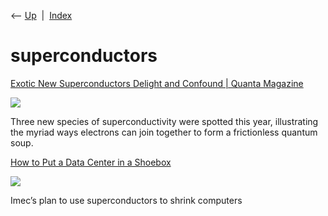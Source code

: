 <div class="nav">

⟵ [Up](index.html)  \|  [Index](index.html)

</div>

# superconductors

<div class="cards">

<div class="card">

<div class="card-title">

[Exotic New Superconductors Delight and Confound \| Quanta
Magazine](https://www.quantamagazine.org/exotic-new-superconductors-delight-and-confound-20241206/)

</div>

<div class="card-image">

[![](https://www.quantamagazine.org/wp-content/uploads/2024/12/Supperconductor-Zoo_crMark-Belan-Social.jpg)](https://www.quantamagazine.org/exotic-new-superconductors-delight-and-confound-20241206/)

</div>

Three new species of superconductivity were spotted this year,
illustrating the myriad ways electrons can join together to form a
frictionless quantum soup.

</div>

<div class="card">

<div class="card-title">

[How to Put a Data Center in a
Shoebox](https://spectrum.ieee.org/superconducting-computer)

</div>

<div class="card-image">

[![](https://spectrum.ieee.org/media-library/an-illustration-of-a-box-with-circuit-boards-covered-in-snow-and-snowflakes.png?id=52228432&width=1200&height=600&coordinates=0%2C143%2C0%2C143)](https://spectrum.ieee.org/superconducting-computer)

</div>

Imec’s plan to use superconductors to shrink computers

</div>

</div>
